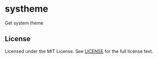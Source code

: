 # systheme

Get system theme 

## License

Licensed under the MIT License. See [LICENSE](https://github.com/wzshiming/systheme/blob/master/LICENSE) for the full license text.

